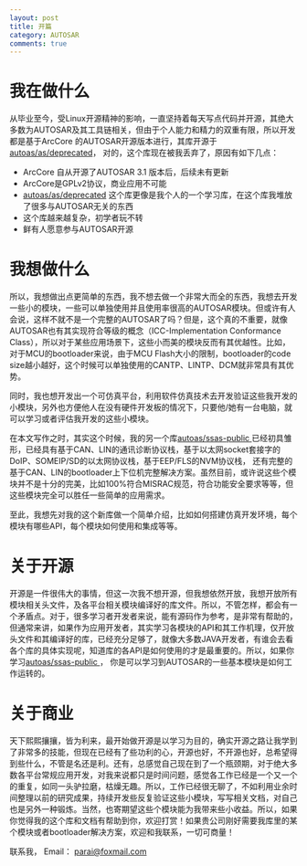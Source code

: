 ```yaml
---
layout: post
title: 开篇
category: AUTOSAR
comments: true
---
```


# 我在做什么

从毕业至今，受Linux开源精神的影响，一直坚持着每天写点代码并开源，其绝大多数为AUTOSAR及其工具链相关，但由于个人能力和精力的双重有限，所以开发都是基于ArcCore 的AUTOSAR开源版本进行，其库开源于[autoas/as/deprecated](https://github.com/autoas/as/tree/deprecated)， 对的，这个库现在被我丢弃了，原因有如下几点：

* ArcCore 自从开源了AUTOSAR 3.1 版本后，后续未有更新
* ArcCore是GPLv2协议，商业应用不可能
* [autoas/as/deprecated](https://github.com/autoas/as/tree/deprecated) 这个库更像是我个人的一个学习库，在这个库我堆放了很多与AUTOSAR无关的东西
* 这个库越来越复杂，初学者玩不转
* 鲜有人愿意参与AUTOSAR开源

# 我想做什么

所以，我想做出点更简单的东西，我不想去做一个非常大而全的东西，我想去开发一些小的模块，一些可以单独使用并且使用率很高的AUTOSAR模块。但或许有人会说，这样不就不是一个完整的AUTOSAR了吗？但是，这个真的不重要，就像AUTOSAR也有其实现符合等级的概念（ICC-Implementation Conformance Class），所以对于某些应用场景下，这些小而美的模块反而有其优越性。比如，对于MCU的bootloader来说，由于MCU Flash大小的限制，bootloader的code size越小越好，这个时候可以单独使用的CANTP、LINTP、DCM就非常具有其优势。

同时，我也想开发出一个可仿真平台，利用软件仿真技术去开发验证这些我开发的小模块，另外也方便他人在没有硬件开发板的情况下，只要他/她有一台电脑，就可以学习或者评估我开发的这些小模块。

在本文写作之时，其实这个时候，我的另一个库[autoas/ssas-public ](https://github.com/autoas/ssas-public)已经初具雏形，已经具有基于CAN、LIN的通讯诊断协议栈，基于以太网socket套接字的DoIP、SOMEIP/SD的以太网协议栈，基于EEP/FLS的NVM协议栈， 还有完整的基于CAN、LIN的bootloader上下位机完整解决方案。虽然目前，或许说这些个模块并不是十分的完美，比如100%符合MISRAC规范，符合功能安全要求等等，但这些模块完全可以胜任一些简单的应用需求。

至此，我想先对我的这个新库做一个简单介绍，比如如何搭建仿真开发环境，每个模块有哪些API，每个模块如何使用和集成等等。

# 关于开源

开源是一件很伟大的事情，但这一次我不想开源，但我想依然开放，我想开放所有模块相关头文件，及各平台相关模块编译好的库文件。所以，不管怎样，都会有一个矛盾点。对于，很多学习者开发者来说，能有源码作为参考，是非常有帮助的，但通常来讲，如果作为应用开发者，其实学习各模块的API和其工作机理，仅开放头文件和其编译好的库，已经充分足够了，就像大多数JAVA开发者，有谁会去看各个库的具体实现呢，知道库的各API是如何使用的才是最重要的。所以，如果你学习[autoas/ssas-public ](https://github.com/autoas/ssas-public) ， 你是可以学习到AUTOSAR的一些基本模块是如何工作运转的。

# 关于商业

天下熙熙攘攘，皆为利来，最开始做开源是以学习为目的，确实开源之路让我学到了非常多的技能，但现在已经有了些功利的心，开源也好，不开源也好，总希望得到些什么，不管是名还是利。还有，总感觉自己现在到了一个瓶颈期，对于绝大多数各平台常规应用开发，对我来说都只是时间问题，感觉各工作已经是一个又一个的重复，如同一头驴拉磨，枯燥无趣。所以，工作已经很无聊了，不如利用业余时间整理以前的研究成果，持续开发些反复验证这些小模块，写写相关文档，对自己也是另外一种锻炼。当然，也寄期望这些个模块能为我带来些小收益。所以，如果你觉得我的这个库和文档有帮助到你，欢迎打赏！如果贵公司刚好需要我库里的某个模块或者bootloader解决方案，欢迎和我联系，一切可商量！

联系我， Email： parai@foxmail.com



